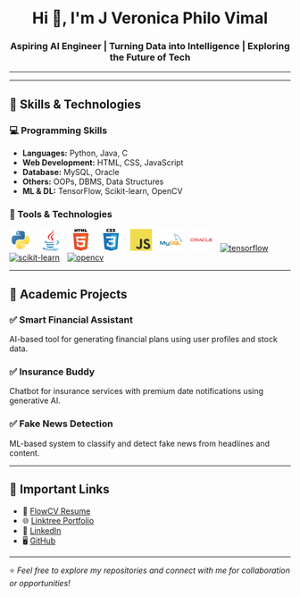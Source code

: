 <h1 align="center">Hi 👋, I'm J Veronica Philo Vimal</h1>
<h3 align="center">Aspiring AI Engineer | Turning Data into Intelligence | Exploring the Future of Tech</h3>

---
---

## 🚀 Skills & Technologies

### 💻 Programming Skills
- **Languages:** Python, Java, C  
- **Web Development:** HTML, CSS, JavaScript  
- **Database:** MySQL, Oracle  
- **Others:** OOPs, DBMS, Data Structures  
- **ML & DL:** TensorFlow, Scikit-learn, OpenCV  

### 🔧 Tools & Technologies

<p align="left">
  <a href="https://www.python.org" target="_blank"><img src="https://raw.githubusercontent.com/devicons/devicon/master/icons/python/python-original.svg" alt="python" width="40" height="40" style="margin-right:10px;"/></a>
  <a href="https://www.java.com" target="_blank"><img src="https://raw.githubusercontent.com/devicons/devicon/master/icons/java/java-original.svg" alt="java" width="40" height="40" style="margin-right:10px;"/></a>
  <a href="https://www.w3.org/html/" target="_blank"><img src="https://raw.githubusercontent.com/devicons/devicon/master/icons/html5/html5-original-wordmark.svg" alt="html5" width="40" height="40" style="margin-right:10px;"/></a>
  <a href="https://www.w3schools.com/css/" target="_blank"><img src="https://raw.githubusercontent.com/devicons/devicon/master/icons/css3/css3-original-wordmark.svg" alt="css3" width="40" height="40" style="margin-right:10px;"/></a>
  <a href="https://developer.mozilla.org/en-US/docs/Web/JavaScript" target="_blank"><img src="https://raw.githubusercontent.com/devicons/devicon/master/icons/javascript/javascript-original.svg" alt="javascript" width="40" height="40" style="margin-right:10px;"/></a>
  <a href="https://www.mysql.com/" target="_blank"><img src="https://raw.githubusercontent.com/devicons/devicon/master/icons/mysql/mysql-original-wordmark.svg" alt="mysql" width="40" height="40" style="margin-right:10px;"/></a>
  <a href="https://www.oracle.com/" target="_blank"><img src="https://raw.githubusercontent.com/devicons/devicon/master/icons/oracle/oracle-original.svg" alt="oracle" width="40" height="40" style="margin-right:10px;"/></a>
  <a href="https://www.tensorflow.org" target="_blank"><img src="https://www.vectorlogo.zone/logos/tensorflow/tensorflow-icon.svg" alt="tensorflow" width="40" height="40" style="margin-right:10px;"/></a>
  <a href="https://scikit-learn.org/" target="_blank"><img src="https://upload.wikimedia.org/wikipedia/commons/0/05/Scikit_learn_logo_small.svg" alt="scikit-learn" width="40" height="40" style="margin-right:10px;"/></a>
  <a href="https://opencv.org/" target="_blank"><img src="https://opencv.org/wp-content/uploads/2020/07/OpenCV_logo_black-2.png" alt="opencv" width="40" height="40" style="margin-right:10px;"/></a>
</p>


---

## 📂 Academic Projects

### ✅ **Smart Financial Assistant**  
AI-based tool for generating financial plans using user profiles and stock data.

### ✅ **Insurance Buddy**  
Chatbot for insurance services with premium date notifications using generative AI.

### ✅ **Fake News Detection**  
ML-based system to classify and detect fake news from headlines and content.

---

## 🔗 Important Links

- 📄 [FlowCV Resume](your-flowcv-link-here)
- 🌐 [Linktree Portfolio](your-linktree-link-here)
- 💼 [LinkedIn](https://www.linkedin.com/in/j-veronica/)
- 🖥️ [GitHub](https://github.com/j-veronica)

---

⭐ *Feel free to explore my repositories and connect with me for collaboration or opportunities!*
